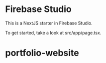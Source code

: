 # Firebase Studio

This is a NextJS starter in Firebase Studio.

To get started, take a look at src/app/page.tsx.
# portfolio-website

